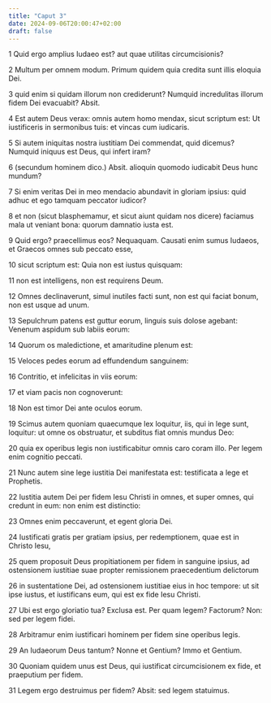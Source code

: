 ```yaml
---
title: "Caput 3"
date: 2024-09-06T20:00:47+02:00
draft: false
---
```



1 Quid ergo amplius Iudaeo est? aut quae utilitas circumcisionis?

2 Multum per omnem modum. Primum quidem quia credita sunt illis eloquia Dei.

3 quid enim si quidam illorum non crediderunt? Numquid incredulitas illorum fidem Dei evacuabit? Absit.

4 Est autem Deus verax: omnis autem homo mendax, sicut scriptum est: Ut iustificeris in sermonibus tuis: et vincas cum iudicaris.

5 Si autem iniquitas nostra iustitiam Dei commendat, quid dicemus? Numquid iniquus est Deus, qui infert iram?

6 (secundum hominem dico.) Absit. alioquin quomodo iudicabit Deus hunc mundum?

7 Si enim veritas Dei in meo mendacio abundavit in gloriam ipsius: quid adhuc et ego tamquam peccator iudicor?

8 et non (sicut blasphemamur, et sicut aiunt quidam nos dicere) faciamus mala ut veniant bona: quorum damnatio iusta est.

9 Quid ergo? praecellimus eos? Nequaquam. Causati enim sumus Iudaeos, et Graecos omnes sub peccato esse,

10 sicut scriptum est: Quia non est iustus quisquam:

11 non est intelligens, non est requirens Deum.

12 Omnes declinaverunt, simul inutiles facti sunt, non est qui faciat bonum, non est usque ad unum.

13 Sepulchrum patens est guttur eorum, linguis suis dolose agebant: Venenum aspidum sub labiis eorum:

14 Quorum os maledictione, et amaritudine plenum est:

15 Veloces pedes eorum ad effundendum sanguinem:

16 Contritio, et infelicitas in viis eorum:

17 et viam pacis non cognoverunt:

18 Non est timor Dei ante oculos eorum.

19 Scimus autem quoniam quaecumque lex loquitur, iis, qui in lege sunt, loquitur: ut omne os obstruatur, et subditus fiat omnis mundus Deo:

20 quia ex operibus legis non iustificabitur omnis caro coram illo. Per legem enim cognitio peccati.

21 Nunc autem sine lege iustitia Dei manifestata est: testificata a lege et Prophetis.

22 Iustitia autem Dei per fidem Iesu Christi in omnes, et super omnes, qui credunt in eum: non enim est distinctio:

23 Omnes enim peccaverunt, et egent gloria Dei.

24 Iustificati gratis per gratiam ipsius, per redemptionem, quae est in Christo Iesu,

25 quem proposuit Deus propitiationem per fidem in sanguine ipsius, ad ostensionem iustitiae suae propter remissionem praecedentium delictorum

26 in sustentatione Dei, ad ostensionem iustitiae eius in hoc tempore: ut sit ipse iustus, et iustificans eum, qui est ex fide Iesu Christi.

27 Ubi est ergo gloriatio tua? Exclusa est. Per quam legem? Factorum? Non: sed per legem fidei.

28 Arbitramur enim iustificari hominem per fidem sine operibus legis.

29 An Iudaeorum Deus tantum? Nonne et Gentium? Immo et Gentium.

30 Quoniam quidem unus est Deus, qui iustificat circumcisionem ex fide, et praeputium per fidem.

31 Legem ergo destruimus per fidem? Absit: sed legem statuimus.

